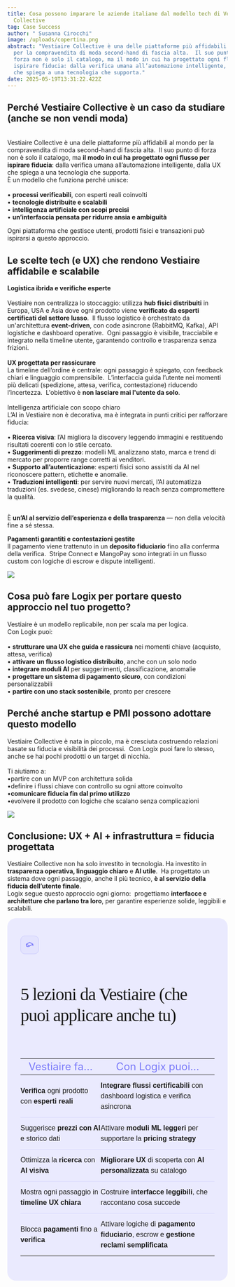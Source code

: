 ```yaml
---
title: Cosa possono imparare le aziende italiane dal modello tech di Vestiaire
  Collective
tag: Case Success
author: " Susanna Cirocchi"
image: /uploads/copertina.png
abstract: "Vestiaire Collective è una delle piattaforme più affidabili al mondo
  per la compravendita di moda second-hand di fascia alta.  Il suo punto di
  forza non è solo il catalogo, ma il modo in cui ha progettato ogni flusso per
  ispirare fiducia: dalla verifica umana all’automazione intelligente, dalla UX
  che spiega a una tecnologia che supporta."
date: 2025-05-19T13:31:22.422Z
---
```

## Perché Vestiaire Collective è un caso da studiare (anche se non vendi moda)

\
Vestiaire Collective è una delle piattaforme più affidabili al mondo per la compravendita di moda second-hand di fascia alta.  Il suo punto di forza non è solo il catalogo, ma **il modo in cui ha progettato ogni flusso per ispirare fiducia**: dalla verifica umana all’automazione intelligente, dalla UX che spiega a una tecnologia che supporta.\
È un modello che funziona perché unisce:\
\
• **processi verificabili**, con esperti reali coinvolti \
• **tecnologie distribuite e scalabili**\
• **intelligenza artificiale con scopi precisi**\
• **un’interfaccia pensata per ridurre ansia e ambiguità** 

Ogni piattaforma che gestisce utenti, prodotti fisici e transazioni può ispirarsi a questo approccio.



## Le scelte tech (e UX) che rendono Vestiaire affidabile e scalabile

**Logistica ibrida e verifiche esperte**\
\
Vestiaire non centralizza lo stoccaggio: utilizza **hub fisici distribuiti** in Europa, USA e Asia dove ogni prodotto viene **verificato da esperti certificati del settore lusso**.  Il flusso logistico è orchestrato da un'architettura **event-driven**, con code asincrone (RabbitMQ, Kafka), API logistiche e dashboard operative.  Ogni passaggio è visibile, tracciabile e integrato nella timeline utente, garantendo controllo e trasparenza senza frizioni.\
\
**UX progettata per rassicurare** \
La timeline dell’ordine è centrale: ogni passaggio è spiegato, con feedback chiari e linguaggio comprensibile.  L’interfaccia guida l’utente nei momenti più delicati (spedizione, attesa, verifica, contestazione) riducendo l’incertezza.  L'obiettivo è **non lasciare mai l'utente da solo**.\
\
Intelligenza artificiale con scopo chiaro\
L’AI in Vestiaire non è decorativa, ma è integrata in punti critici per rafforzare fiducia:\
\
• **Ricerca visiva**: l’AI migliora la discovery leggendo immagini e restituendo risultati coerenti con lo stile cercato.\
• **Suggerimenti di prezzo**: modelli ML analizzano stato, marca e trend di mercato per proporre range corretti ai venditori.\
• **Supporto all’autenticazione**: esperti fisici sono assistiti da AI nel riconoscere pattern, etichette e anomalie.\
• **Traduzioni intelligenti**: per servire nuovi mercati, l’AI automatizza traduzioni (es. svedese, cinese) migliorando la reach senza compromettere la qualità.  

\
È **un’AI al servizio dell’esperienza e della trasparenza** — non della velocità fine a sé stessa.

**Pagamenti garantiti e contestazioni gestite**\
Il pagamento viene trattenuto in un **deposito fiduciario** fino alla conferma della verifica.  Stripe Connect e MangoPay sono integrati in un flusso custom con logiche di escrow e dispute intelligenti.

![](/uploads/contesto-2-.png)

## Cosa può fare Logix per portare questo approccio nel tuo progetto?

Vestiaire è un modello replicabile, non per scala ma per logica.\
Con Logix puoi:\
\
• **strutturare una UX che guida e rassicura** nei momenti chiave (acquisto, attesa, verifica)\
• **attivare un flusso logistico distribuito**, anche con un solo nodo\
• **integrare moduli AI** per suggerimenti, classificazione, anomalie\
• **progettare un sistema di pagamento sicuro**, con condizioni personalizzabili\
• **partire con uno stack sostenibile**, pronto per crescere



## Perché anche startup e PMI possono adottare questo modello

Vestiaire Collective è nata in piccolo, ma è cresciuta costruendo relazioni basate su fiducia e visibilità dei processi.  Con Logix puoi fare lo stesso, anche se hai pochi prodotti o un target di nicchia.\
\
Ti aiutiamo a:\
•partire con un MVP con architettura solida\
•definire i flussi chiave con controllo su ogni attore coinvolto\
•**comunicare fiducia fin dal primo utilizzo**\
•evolvere il prodotto con logiche che scalano senza complicazioni

![](/uploads/soluzione-2-.png)

## Conclusione: UX + AI + infrastruttura = fiducia progettata

Vestiaire Collective non ha solo investito in tecnologia. Ha investito in **trasparenza operativa, linguaggio chiaro** e **AI utile**.  Ha progettato un sistema dove ogni passaggio, anche il più tecnico, **è al servizio della fiducia dell’utente finale**.\
Logix segue questo approccio ogni giorno:  progettiamo **interfacce e architetture che parlano tra loro**, per garantire esperienze solide, leggibili e scalabili.

<div style="
  background: #EAEAFE;
  border-radius: 20px;
  padding: 40px 30px;
  font-family: 'DM Sans', sans-serif;
  display: flex;
  flex-direction: column;
  gap: 24px;
  max-width: 100%;
">
  <!-- Titolo con icona -->
  <div style="display: flex; align-items: center; gap: 12px; flex-wrap: wrap;">
    <div style="
      width: 40px;
      height: 40px;
      border-radius: 10px;
      background: rgba(169, 169, 251, 0.10);
      border: 1px solid #C9C9FD;
      display: flex;
      align-items: center;
      justify-content: center;
    ">
      <!-- Icona stile cappello laurea -->
      <svg xmlns="http://www.w3.org/2000/svg" width="20" height="20" fill="none" viewBox="0 0 24 24">
        <path stroke="#7878F9" stroke-linecap="round" stroke-linejoin="round" stroke-width="2" d="M3 10L12 5l9 5-9 5-9-5Zm0 0v4c0 1.385 2.239 2.5 5 2.5 1.093 0 2.104-.2 2.917-.545M21 10v4"/>
      </svg>
    </div>
    <h2 style="
      font-family: Lexend Deca;
font-weight: 500;
font-size: 40px;
line-height: 48px;
letter-spacing: -1.25px;
    ">
      5 lezioni da Vestiaire (che puoi applicare anche tu)
    </h2>
  </div>

  <!-- Tabella -->

  <div style="width: 100%; overflow-x: auto;">
    <table style="
      width: 100%;
      border-collapse: collapse;
      font-size: 16px;
      line-height: 1.5;
    ">
      <thead>
        <tr>
          <th style="
            text-align: center;
            font-family: Inter;
font-weight: 400;
font-size: 24px;
line-height: 100%;
letter-spacing: 0%;
            color: #7878F9;
          ">Vestiaire fa…</th>
          <th style="
             text-align: center;
            font-family: Inter;
font-weight: 400;
font-size: 24px;
line-height: 100%;
letter-spacing: 0%;
            color: #7878F9;
          ">Con Logix puoi…</th>
        </tr>
      </thead>
      <tbody>
        <tr>
          <td style="padding: 12px 0; border-bottom: 1px solid rgba(120, 120, 249, 0.15);">
            <strong>Verifica</strong> ogni prodotto con <strong>esperti reali</strong>
          </td>
          <td style="padding: 12px 0; border-bottom: 1px solid rgba(120, 120, 249, 0.15);">
            <strong>Integrare flussi certificabili</strong> con dashboard logistica e verifica asincrona
          </td>
        </tr>
        <tr>
          <td style="padding: 12px 0; border-bottom: 1px solid rgba(120, 120, 249, 0.15);">
            Suggerisce <strong>prezzi con AI</strong> e storico dati
          </td>
          <td style="padding: 12px 0; border-bottom: 1px solid rgba(120, 120, 249, 0.15);">
            Attivare <strong>moduli ML leggeri</strong> per supportare la <strong>pricing strategy</strong>
          </td>
        </tr>
        <tr>
          <td style="padding: 12px 0; border-bottom: 1px solid rgba(120, 120, 249, 0.15);">
            Ottimizza la <strong>ricerca</strong> con <strong>AI visiva</strong>
          </td>
          <td style="padding: 12px 0; border-bottom: 1px solid rgba(120, 120, 249, 0.15);">
            <strong>Migliorare UX</strong> di scoperta con <strong>AI personalizzata</strong> su catalogo
          </td>
        </tr>
        <tr>
          <td style="padding: 12px 0; border-bottom: 1px solid rgba(120, 120, 249, 0.15);">
            Mostra ogni passaggio in <strong>timeline UX chiara</strong>
          </td>
          <td style="padding: 12px 0; border-bottom: 1px solid rgba(120, 120, 249, 0.15);">
            Costruire <strong>interfacce leggibili</strong>, che raccontano cosa succede
          </td>
        </tr>
        <tr>
          <td style="padding: 12px 0;">
            Blocca <strong>pagamenti</strong> fino a <strong>verifica</strong>
          </td>
          <td style="padding: 12px 0;">
            Attivare logiche di <strong>pagamento fiduciario</strong>, escrow e <strong>gestione reclami semplificata</strong>
          </td>
        </tr>
      </tbody>
    </table>
  </div>
</div>